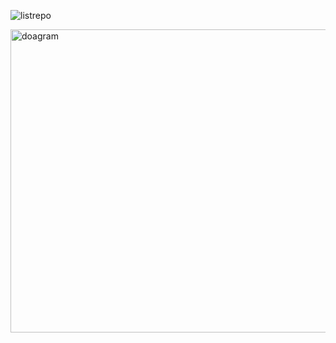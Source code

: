
![listrepo](https://github.com/user-attachments/assets/8f9049d3-dfe5-4b18-85db-d152368b7fe2)


<img width="997" height="485" alt="doagram" src="https://github.com/user-attachments/assets/bfcbfe66-5bbd-432b-b4b0-137fd1b251dd" />
